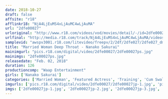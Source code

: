 ```yaml
---
date: 2018-10-27
draft: false
affsite: "r18"
afflinkr18: "NjA4LjEuMS4xLjAuMC4wLjAuMA"
url: "2dfe00027"
urloriginal: "http://www.r18.com/videos/vod/movies/detail/-/id=2dfe00027"
urlfinal: "http://media.r18.com/track/NjA4LjEuMS4xLjAuMC4wLjAuMA/videos/vod/movies/detail/-/id=2dfe00027"
samplevid: "awspv3001.r18.com/litevideo/freepv/2/2df/2dfe027/2dfe027_dmb_w.mp4"
title: "Married Woman Deep Throat - Nanako Sakurai"
mainimgurl: "pics.r18.com/digital/video/2dfe00027/2dfe00027ps.jpg"
mainimgs: "2dfe00027ps.jpg"
releasedate: "Feb. 02, 2018"
duration: 126
productioncomp: "Waap Entertainment"
girls: ['Nanako Sakurai']
categories: ['Married Woman', 'Featured Actress', 'Training', 'Cum Swallowing', 'Threesome / Foursome', 'Deep Throat', 'Hi-Def']
imgurls: ['pics.r18.com/digital/video/2dfe00027/2dfe00027jp-1.jpg', 'pics.r18.com/digital/video/2dfe00027/2dfe00027jp-2.jpg', 'pics.r18.com/digital/video/2dfe00027/2dfe00027jp-3.jpg', 'pics.r18.com/digital/video/2dfe00027/2dfe00027jp-4.jpg', 'pics.r18.com/digital/video/2dfe00027/2dfe00027jp-5.jpg', 'pics.r18.com/digital/video/2dfe00027/2dfe00027jp-6.jpg', 'pics.r18.com/digital/video/2dfe00027/2dfe00027jp-7.jpg', 'pics.r18.com/digital/video/2dfe00027/2dfe00027jp-8.jpg', 'pics.r18.com/digital/video/2dfe00027/2dfe00027jp-9.jpg', 'pics.r18.com/digital/video/2dfe00027/2dfe00027jp-10.jpg', 'pics.r18.com/digital/video/2dfe00027/2dfe00027jp-11.jpg', 'pics.r18.com/digital/video/2dfe00027/2dfe00027jp-12.jpg', 'pics.r18.com/digital/video/2dfe00027/2dfe00027jp-13.jpg', 'pics.r18.com/digital/video/2dfe00027/2dfe00027jp-14.jpg', 'pics.r18.com/digital/video/2dfe00027/2dfe00027jp-15.jpg', 'pics.r18.com/digital/video/2dfe00027/2dfe00027jp-16.jpg', 'pics.r18.com/digital/video/2dfe00027/2dfe00027jp-17.jpg', 'pics.r18.com/digital/video/2dfe00027/2dfe00027jp-18.jpg', 'pics.r18.com/digital/video/2dfe00027/2dfe00027jp-19.jpg', 'pics.r18.com/digital/video/2dfe00027/2dfe00027jp-20.jpg']
imgs: ['2dfe00027jp-1.jpg', '2dfe00027jp-2.jpg', '2dfe00027jp-3.jpg', '2dfe00027jp-4.jpg', '2dfe00027jp-5.jpg', '2dfe00027jp-6.jpg', '2dfe00027jp-7.jpg', '2dfe00027jp-8.jpg', '2dfe00027jp-9.jpg', '2dfe00027jp-10.jpg', '2dfe00027jp-11.jpg', '2dfe00027jp-12.jpg', '2dfe00027jp-13.jpg', '2dfe00027jp-14.jpg', '2dfe00027jp-15.jpg', '2dfe00027jp-16.jpg', '2dfe00027jp-17.jpg', '2dfe00027jp-18.jpg', '2dfe00027jp-19.jpg', '2dfe00027jp-20.jpg']
---
```

